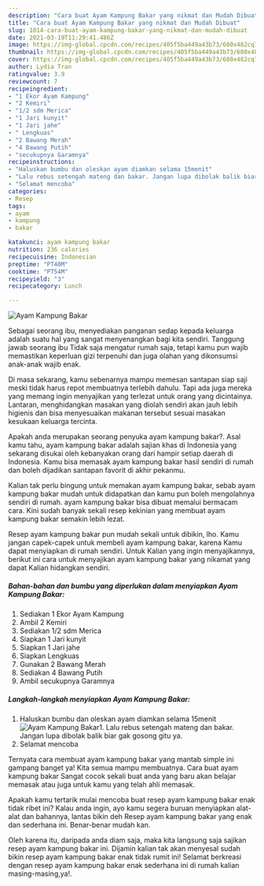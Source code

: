 ```yaml
---
description: "Cara buat Ayam Kampung Bakar yang nikmat dan Mudah Dibuat"
title: "Cara buat Ayam Kampung Bakar yang nikmat dan Mudah Dibuat"
slug: 1014-cara-buat-ayam-kampung-bakar-yang-nikmat-dan-mudah-dibuat
date: 2021-03-19T11:29:41.486Z
image: https://img-global.cpcdn.com/recipes/405f5ba449a43b73/680x482cq70/ayam-kampung-bakar-foto-resep-utama.jpg
thumbnail: https://img-global.cpcdn.com/recipes/405f5ba449a43b73/680x482cq70/ayam-kampung-bakar-foto-resep-utama.jpg
cover: https://img-global.cpcdn.com/recipes/405f5ba449a43b73/680x482cq70/ayam-kampung-bakar-foto-resep-utama.jpg
author: Lydia Tran
ratingvalue: 3.9
reviewcount: 7
recipeingredient:
- "1 Ekor Ayam Kampung"
- "2 Kemiri"
- "1/2 sdm Merica"
- "1 Jari kunyit"
- "1 Jari jahe"
- " Lengkuas"
- "2 Bawang Merah"
- "4 Bawang Putih"
- "secukupnya Garamnya"
recipeinstructions:
- "Haluskan bumbu dan oleskan ayam diamkan selama 15menit"
- "Lalu rebus setengah mateng dan bakar. Jangan lupa dibolak balik biar gak gosong gitu ya."
- "Selamat mencoba"
categories:
- Resep
tags:
- ayam
- kampung
- bakar

katakunci: ayam kampung bakar 
nutrition: 236 calories
recipecuisine: Indonesian
preptime: "PT40M"
cooktime: "PT54M"
recipeyield: "3"
recipecategory: Lunch

---
```



![Ayam Kampung Bakar](https://img-global.cpcdn.com/recipes/405f5ba449a43b73/680x482cq70/ayam-kampung-bakar-foto-resep-utama.jpg)

Sebagai seorang ibu, menyediakan panganan sedap kepada keluarga adalah suatu hal yang sangat menyenangkan bagi kita sendiri. Tanggung jawab seorang ibu Tidak saja mengatur rumah saja, tetapi kamu pun wajib memastikan keperluan gizi terpenuhi dan juga olahan yang dikonsumsi anak-anak wajib enak.

Di masa  sekarang, kamu sebenarnya mampu memesan santapan siap saji meski tidak harus repot membuatnya terlebih dahulu. Tapi ada juga mereka yang memang ingin menyajikan yang terlezat untuk orang yang dicintainya. Lantaran, menghidangkan masakan yang diolah sendiri akan jauh lebih higienis dan bisa menyesuaikan makanan tersebut sesuai masakan kesukaan keluarga tercinta. 



Apakah anda merupakan seorang penyuka ayam kampung bakar?. Asal kamu tahu, ayam kampung bakar adalah sajian khas di Indonesia yang sekarang disukai oleh kebanyakan orang dari hampir setiap daerah di Indonesia. Kamu bisa memasak ayam kampung bakar hasil sendiri di rumah dan boleh dijadikan santapan favorit di akhir pekanmu.

Kalian tak perlu bingung untuk memakan ayam kampung bakar, sebab ayam kampung bakar mudah untuk didapatkan dan kamu pun boleh mengolahnya sendiri di rumah. ayam kampung bakar bisa dibuat memalui bermacam cara. Kini sudah banyak sekali resep kekinian yang membuat ayam kampung bakar semakin lebih lezat.

Resep ayam kampung bakar pun mudah sekali untuk dibikin, lho. Kamu jangan capek-capek untuk membeli ayam kampung bakar, karena Kamu dapat menyiapkan di rumah sendiri. Untuk Kalian yang ingin menyajikannya, berikut ini cara untuk menyajikan ayam kampung bakar yang nikamat yang dapat Kalian hidangkan sendiri.

<!--inarticleads1-->

##### Bahan-bahan dan bumbu yang diperlukan dalam menyiapkan Ayam Kampung Bakar:

1. Sediakan 1 Ekor Ayam Kampung
1. Ambil 2 Kemiri
1. Sediakan 1/2 sdm Merica
1. Siapkan 1 Jari kunyit
1. Siapkan 1 Jari jahe
1. Siapkan  Lengkuas
1. Gunakan 2 Bawang Merah
1. Sediakan 4 Bawang Putih
1. Ambil secukupnya Garamnya




<!--inarticleads2-->

##### Langkah-langkah menyiapkan Ayam Kampung Bakar:

1. Haluskan bumbu dan oleskan ayam diamkan selama 15menit
<img src="https://img-global.cpcdn.com/steps/b49dd1878e2ee2fd/160x128cq70/ayam-kampung-bakar-langkah-memasak-1-foto.jpg" alt="Ayam Kampung Bakar">1. Lalu rebus setengah mateng dan bakar. Jangan lupa dibolak balik biar gak gosong gitu ya.
1. Selamat mencoba




Ternyata cara membuat ayam kampung bakar yang mantab simple ini gampang banget ya! Kita semua mampu membuatnya. Cara buat ayam kampung bakar Sangat cocok sekali buat anda yang baru akan belajar memasak atau juga untuk kamu yang telah ahli memasak.

Apakah kamu tertarik mulai mencoba buat resep ayam kampung bakar enak tidak ribet ini? Kalau anda ingin, ayo kamu segera buruan menyiapkan alat-alat dan bahannya, lantas bikin deh Resep ayam kampung bakar yang enak dan sederhana ini. Benar-benar mudah kan. 

Oleh karena itu, daripada anda diam saja, maka kita langsung saja sajikan resep ayam kampung bakar ini. Dijamin kalian tak akan menyesal sudah bikin resep ayam kampung bakar enak tidak rumit ini! Selamat berkreasi dengan resep ayam kampung bakar enak sederhana ini di rumah kalian masing-masing,ya!.

